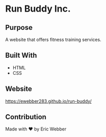 # Run Buddy Inc.

## Purpose
A website that offers fitness training services.

## Built With
* HTML
* CSS

## Website
https://ewebber283.github.io/run-buddy/

## Contribution
Made with ❤️ by Eric Webber
